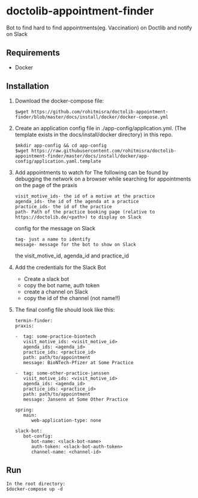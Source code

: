 # doctolib-appointment-finder

Bot to find hard to find appointments(eg. Vaccination) on Doctlib and notify on Slack

## Requirements

- Docker

## Installation

1. Download the docker-compose file:
    ```
    $wget https://github.com/rohitmisra/doctolib-appointment-finder/blob/master/docs/install/docker/docker-compose.yml 
    ```

2. Create an application config file in ./app-config/application.yml.
   (The template exists in the docs/install/docker directory) in this repo.
   ```
   $mkdir app-config && cd app-config
   $wget https://raw.githubusercontent.com/rohitmisra/doctolib-appointment-finder/master/docs/install/docker/app-config/application.yaml.template
   ```

3. Add appointments to watch for
   The following can be found by debugging the network on a browser while searching for
   appointments on the page of the praxis
   ```
   visit_motive_ids- the id of a motive at the practice
   agenda_ids- the id of the agenda at a practice
   practice_ids- the id of the practice
   path- Path of the practice booking page (relative to https://doctolib.de/<path>) to display on Slack
   ```
   config for the message on Slack
   ```
   tag- just a name to identify   
   message- message for the bot to show on Slack
   ```
   the visit_motive_id, agenda_id and practice_id 

4. Add the credentials for the Slack Bot
   - Create a slack bot
   - copy the bot name, auth token
   - create a channel on Slack
   - copy the id of the channel (not name!!)
5. The final config file should look like this:
   ```
   termin-finder:
   praxis:

   -  tag: some-practice-biontech
      visit_motive_ids: <visit_motive_id>
      agenda_ids: <agenda_id>
      practice_ids: <practice_id>
      path: path/to/appointment
      message: BioNTech-Pfizer at Some Practice

   -  tag: some-other-practice-janssen
      visit_motive_ids: <visit_motive_id>
      agenda_ids: <agenda_id>
      practice_ids: <practice_id>
      path: path/to/appointment
      message: Jansenn at Some Other Practice

   spring:
      main:
         web-application-type: none
   
   slack-bot:
      bot-config:
         bot-name: <slack-bot-name>
         auth-token: <slack-bot-auth-token>
         channel-name: <channel-id>
   ```
   
## Run
```
In the root directory:
$docker-compose up -d
```

 